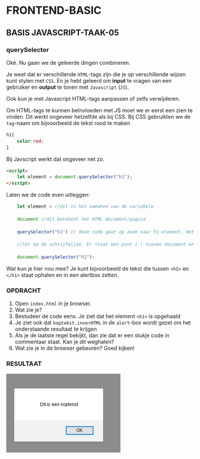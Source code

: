 # FRONTEND-BASIC

## BASIS JAVASCRIPT-TAAK-05

### querySelector

Oké. Nu gaan we de geleerde dingen combineren.

Je weet dat er verschillende `HTML`-tags zijn die je op verschillende wijzen kunt stylen met `CSS`. En je hebt geleerd om __input__ te vragen van een gebruiker en __output__ te tonen met `Javascript` (`JS`).

Ook kun je met Javascript  HTML-tags aanpassen of zelfs verwijderen.

Om HTML-tags te kunnen beïnvloeden met JS moet we er eerst een zien te vinden. Dit werkt ongeveer hetzelfde als bij CSS. Bij CSS gebruikten we de `tag`-naam om bijvoorbeeld de tekst rood te maken

```css
h1{
    color:red;
}
```

Bij Javscript werkt dat ongeveer net zo.

```html
<script>
    let element = document.querySelector("h1");
</script>
```

Laten we de code even uitleggen:

```js
    let element = //dit is het aamaken van de variabele

    document //dit betekent het HTML-document/pagina

    querySelector("h1") // deze code gaat op zoek naar h1-element. Het is een soort zoekmachine binnen je webpagina.

    //let op de schrijfwijze. Er staat een punt (.) tussen document en queryselector

    document.querySelector("h1");
```

Wat kun je hier nou mee? Je kunt bijvoorbeeld de tekst die tussen `<h1>` en `</h1>` staat  ophalen en in een alertbox zetten.

### OPDRACHT

1. Open `index.html` in je browser.
2. Wat zie je?
3. Bestudeer de code eens. Je ziet dat het element `<h1>` is opgehaald
4. Je ziet ook dat `koptekst.innerHTML` in de `alert`-box wordt gezet om het onderstaande resultaat te krijgen
5. Als je de laatste regel bekijkt, dan zie dat er een stukje code in commentaar staat. Kan je dit weghalen?
6. Wat zie je in de browser gebeuren? Goed kijken!

### RESULTAAT

![querySelector](images/querySelector.png)


<!--- ------------ DIT COMMENTAAR LATEN STAAN AUB ------------
------------------ ------------------------------ ------------
------------------ eagle ref:73917805
------------------ ------------------------------ ------------
------------------ DIT COMMENTAAR LATEN STAAN AUB -------- -->